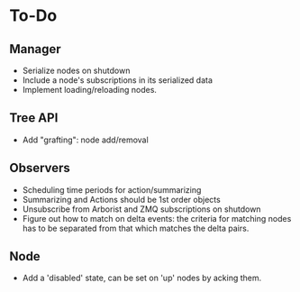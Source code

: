 # To-Do

## Manager

* Serialize nodes on shutdown
* Include a node's subscriptions in its serialized data
* Implement loading/reloading nodes. 

## Tree API

* Add "grafting": node add/removal

## Observers

* Scheduling time periods for action/summarizing
* Summarizing and Actions should be 1st order objects
* Unsubscribe from Arborist and ZMQ subscriptions on shutdown
* Figure out how to match on delta events: the criteria
  for matching nodes has to be separated from that which matches
  the delta pairs.

## Node

* Add a 'disabled' state, can be set on 'up' nodes by acking them.
